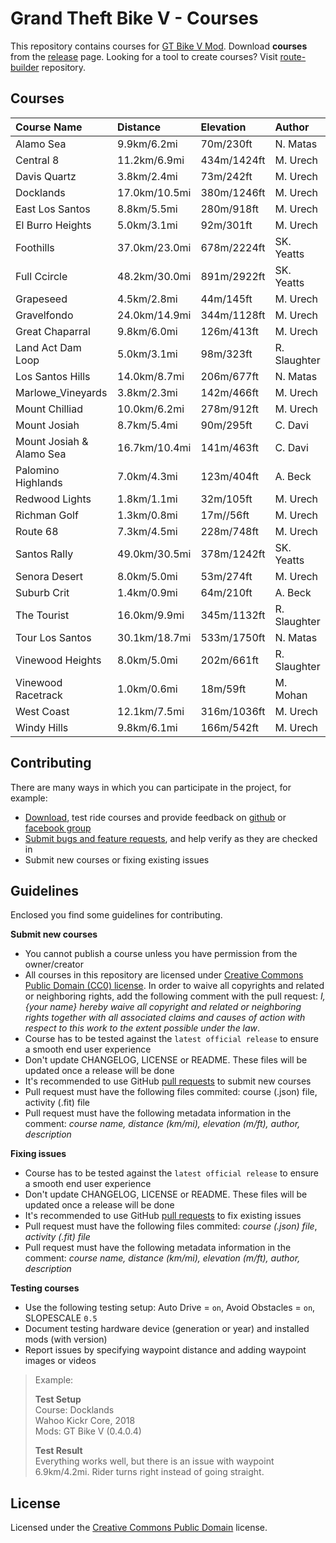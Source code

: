 # Grand Theft Bike V - Courses
 
This repository contains courses for [GT Bike V Mod](https://de.gta5-mods.com/scripts/gt-bike-v). Download **courses** from the [release](https://github.com/gtbikev/courses/releases) page. Looking for a tool to create courses? Visit [route-builder](https://github.com/gtbikev/route-builder) repository.

## Courses

| Course Name              | Distance      | Elevation   | Author       |
| :----------------------- | :------------ | :---------- | :----------- |
| Alamo Sea                | 9.9km/6.2mi   | 70m/230ft   | N. Matas     |
| Central 8                | 11.2km/6.9mi  | 434m/1424ft | M. Urech     |
| Davis Quartz             | 3.8km/2.4mi   | 73m/242ft   | M. Urech     |
| Docklands                | 17.0km/10.5mi | 380m/1246ft | M. Urech     |
| East Los Santos          | 8.8km/5.5mi   | 280m/918ft  | M. Urech     |
| El Burro Heights         | 5.0km/3.1mi   | 92m/301ft   | M. Urech     |
| Foothills                | 37.0km/23.0mi | 678m/2224ft | SK. Yeatts   |
| Full Ccircle             | 48.2km/30.0mi | 891m/2922ft | SK. Yeatts   |
| Grapeseed                | 4.5km/2.8mi   | 44m/145ft   | M. Urech     |
| Gravelfondo              | 24.0km/14.9mi | 344m/1128ft | M. Urech     |
| Great Chaparral          | 9.8km/6.0mi   | 126m/413ft  | M. Urech     |
| Land Act Dam Loop        | 5.0km/3.1mi   | 98m/323ft   | R. Slaughter |
| Los Santos Hills         | 14.0km/8.7mi  | 206m/677ft  | N. Matas     |
| Marlowe_Vineyards        | 3.8km/2.3mi   | 142m/466ft  | M. Urech     |
| Mount Chilliad           | 10.0km/6.2mi  | 278m/912ft  | M. Urech     |
| Mount Josiah             | 8.7km/5.4mi   | 90m/295ft   | C. Davi      |
| Mount Josiah & Alamo Sea | 16.7km/10.4mi | 141m/463ft  | C. Davi      |
| Palomino Highlands       | 7.0km/4.3mi   | 123m/404ft  | A. Beck      |
| Redwood Lights           | 1.8km/1.1mi   | 32m/105ft   | M. Urech     |
| Richman Golf             | 1.3km/0.8mi   | 17m//56ft   | M. Urech     |
| Route 68                 | 7.3km/4.5mi   | 228m/748ft  | M. Urech     |
| Santos Rally             | 49.0km/30.5mi | 378m/1242ft | SK. Yeatts   |
| Senora Desert            | 8.0km/5.0mi   | 53m/274ft   | M. Urech     |
| Suburb Crit              | 1.4km/0.9mi   | 64m/210ft   | A. Beck      |
| The Tourist              | 16.0km/9.9mi  | 345m/1132ft | R. Slaughter |
| Tour Los Santos          | 30.1km/18.7mi | 533m/1750ft | N. Matas     |
| Vinewood Heights         | 8.0km/5.0mi   | 202m/661ft  | R. Slaughter |
| Vinewood Racetrack       | 1.0km/0.6mi   | 18m/59ft    | M. Mohan     |
| West Coast               | 12.1km/7.5mi  | 316m/1036ft | M. Urech     |
| Windy Hills              | 9.8km/6.1mi   | 166m/542ft  | M. Urech     |

## Contributing

There are many ways in which you can participate in the project, for example:

* [Download](https://github.com/gtbikev/courses/releases), test ride courses and provide feedback on [github](https://github.com/gtbikev/courses/issues?q=is%3Aissue+is%3Aopen+label%3Averify) or [facebook group](https://www.facebook.com/groups/1089053124812221/)
* [Submit bugs and feature requests](https://github.com/gtbikev/courses/issues), and help verify as they are checked in
* Submit new courses or fixing existing issues

## Guidelines

Enclosed you find some guidelines for contributing.

**Submit new courses**

* You cannot publish a course unless you have permission from the owner/creator
* All courses in this repository are licensed under [Creative Commons Public Domain (CC0) license](https://creativecommons.org/share-your-work/public-domain/cc0/). In order to waive all copyrights and related or neighboring rights, add the following comment with the pull request: *I, {your name} hereby waive all copyright and related or neighboring rights together with all associated claims and causes of action with respect to this work to the extent possible under the law*.
* Course has to be tested against the `latest official release` to ensure a smooth end user experience
* Don't update CHANGELOG, LICENSE or README. These files will be updated once a release will be done
* It's recommended to use GitHub [pull requests](https://help.github.com/en/github/collaborating-with-issues-and-pull-requests/about-pull-requests) to submit new courses
* Pull request must have the following files commited: course (.json) file, activity (.fit) file
* Pull request must have the following metadata information in the comment: *course name, distance (km/mi), elevation (m/ft), author, description*

**Fixing issues**

* Course has to be tested against the `latest official release` to ensure a smooth end user experience
* Don't update CHANGELOG, LICENSE or README. These files will be updated once a release will be done
* It's recommended to use GitHub [pull requests](https://help.github.com/en/github/collaborating-with-issues-and-pull-requests/about-pull-requests) to fix existing issues
* Pull request must have the following files commited: *course (.json) file*, *activity (.fit) file*
* Pull request must have the following metadata information in the comment: *course name, distance (km/mi), elevation (m/ft), author, description*

**Testing courses**

* Use the following testing setup: Auto Drive = `on`, Avoid Obstacles = `on`, SLOPESCALE `0.5`
* Document testing hardware device (generation or year) and installed mods (with version)
* Report issues by specifying waypoint distance and adding waypoint images or videos

> Example:
> 
> **Test Setup**  
> Course: Docklands  
> Wahoo Kickr Core, 2018  
> Mods: GT Bike V (0.4.0.4) 
> 
> **Test Result**  
> Everything works well, but there is an issue with waypoint 6.9km/4.2mi. Rider turns right instead of going straight.

## License

Licensed under the [Creative Commons Public Domain](https://creativecommons.org/share-your-work/public-domain/cc0/) license.
